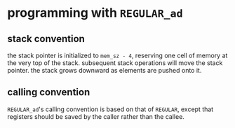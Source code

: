 
# programming with `REGULAR_ad`

## stack convention

the stack pointer is initialized to `mem_sz - 4`, reserving one cell of memory at the very top of the stack. subsequent stack operations will move the stack pointer. the stack grows downward as elements are pushed onto it.

## calling convention

`REGULAR_ad`'s calling convention is based on that of `REGULAR`, except that registers should be saved by the caller rather than the callee.
